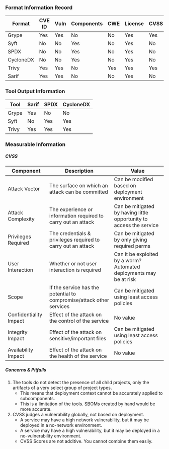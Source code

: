 ### Format Information Record

| Format    | CVE ID | Vuln | Components | CWE | License | CVSS      |
|-----------|--------|------|------------|-----|---------|-----------|
| Grype     | Yes    | Yes  | No         | No  | Yes     | Yes       |
| Syft      | No     | No   | Yes        | No  | Yes     | No        |
| SPDX      | No     | No   | Yes        | No  | Yes     | No        |
| CycloneDX | No     | No   | Yes        | No  | Yes     | No        |
| Trivy     | Yes    | Yes  | No         | Yes | Yes     | Yes       |
| Sarif     | Yes    | Yes  | No         | No  | Yes     | No        |

### Tool Output Information

| Tool  | Sarif | SPDX | CycloneDX |
|-------|-------|------|-----------|
| Grype | Yes   | No   | No        |
| Syft  | No    | Yes  | Yes       |
| Trivy | Yes   | Yes  | Yes       |

### Measurable Information

##### _CVSS_

| Component              | Description                                                          | Value                                                               |
|------------------------|----------------------------------------------------------------------|---------------------------------------------------------------------|
| Attack Vector          | The surface on which an attack can be committed                      | Can be modified based on deployment environment                     |
| Attack Complexity      | The experience or information required to carry out an attack        | Can be mitigated by having little opportunity to access the service |
| Privileges Required    | The credentials & privileges required to carry out an attack         | Can be mitigated by only giving required perms                      |
| User Interaction       | Whether or not user interaction is required                          | Can it be exploited by a worm? Automated deployments may be at risk |
| Scope                  | If the service has the potential to compromise/attack other services | Can be mitigated using least access policies                        |
| Confidentiality Impact | Effect of the attack on the control of the service                   | No value                                                            |
| Integrity Impact       | Effect of the attack on sensitive/important files                    | Can be mitigated using least access policies                        |
| Availability Impact    | Effect of the attack on the health of the service                    | No value                                                            |

##### Concerns & Pitfalls
1) The tools do not detect the presence of all child projects, only the artifacts of a very select group of project types.
   - This means that deployment context cannot be accurately applied to subcomponents.
   - This is a limitation of the tools. SBOMs created by hand would be more accurate.
2) CVSS judges a vulnerability globally, not based on deployment.
    - A service may have a high network vulnerability, but it may be deployed in a no-network environment.
    - A service may have a high vulnerability, but it may be deployed in a no-vulnerability environment.
    - CVSS Scores are not additive. You cannot combine them easily.